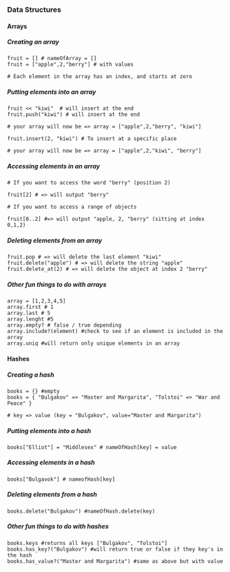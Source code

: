 ### Data Structures

#### Arrays

##### Creating an array
    
    fruit = [] # nameOfArray = []
    fruit = ["apple",2,"berry"] # with values

    # Each element in the array has an index, and starts at zero

##### Putting elements into an array
    
    fruit << "kiwi"  # will insert at the end
    fruit.push("kiwi") # will insert at the end

    # your array will now be => array = ["apple",2,"berry", "kiwi"]
    
    fruit.insert(2, "kiwi") # To insert at a specific place

    # your array will now be => array = ["apple",2,"kiwi", "berry"]

##### Accessing elements in an array
    
    # If you want to access the word "berry" (position 2)

    fruit[2] # => will output "berry"

    # If you want to access a range of objects

    fruit[0..2] #=> will output "apple, 2, "berry" (sitting at index 0,1,2)


##### Deleting elements from an array
    
    
    fruit.pop # => will delete the last element "kiwi"
    fruit.delete("apple") # => will delete the string "apple"
    fruit.delete_at(2) # => will delete the object at index 2 "berry"

##### Other fun things to do with arrays

    array = [1,2,3,4,5]
    array.first # 1
    array.last # 5
    array.lenght #5
    array.empty? # false / true depending 
    array.include?(element) #check to see if an element is included in the array 
    array.uniq #will return only unique elements in an array


#### Hashes

##### Creating a hash
    
    books = {} #empty
    books = { "Bulgakov" => "Master and Margarita", "Tolstoi" => "War and Peace" }

    # key => value (key = "Bulgakov", value="Master and Margarita")

##### Putting elements into a hash
    
    books["Elliot"] = "Middlesex" # nameOfHash[key] = value
    

##### Accessing elements in a hash 

    books["Bulgavok"] # nameofHash[key]
 

##### Deleting elements from a hash 
    
    books.delete("Bulgakov") #nameOfHash.delete(key)

##### Other fun things to do with hashes

    books.keys #returns all keys ["Bulgakov", "Tolstoi"]
    books.has_key?("Bulgakov") #will return true or false if they key's in the hash
    books.has_value?("Master and Margarita") #same as above but with value








